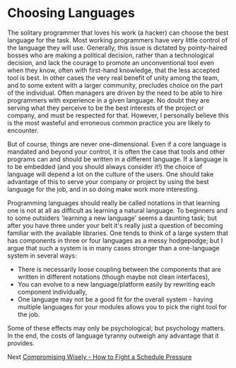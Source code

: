 # Choosing Languages

The solitary programmer that loves his work (a hacker) can choose the best language for the task. Most working programmers have very little control of the language they will use. Generally, this issue is dictated by pointy-haired bosses who are making a political decision, rather than a technological decision, and lack the courage to promote an unconventional tool even when they know, often with first-hand knowledge, that the less accepted tool is best. In other cases the very real benefit of unity among the team, and to some extent with a larger community, precludes choice on the part of the individual. Often managers are driven by the need to be able to hire programmers with experience in a given language. No doubt they are serving what they perceive to be the best interests of the project or company, and must be respected for that. However, I personally believe this is the most wasteful and erroneous common practice you are likely to encounter.

But of course, things are never one-dimensional. Even if a core language is mandated and beyond your control, it is often the case that tools and other programs can and should be written in a different language. If a language is to be embedded (and you should always consider it!) the choice of language will depend a lot on the culture of the users. One should take advantage of this to serve your company or project by using the best language for the job, and in so doing make work more interesting.

Programming languages should really be called notations in that learning one is not at all as difficult as learning a natural language. To beginners and to some outsiders 'learning a new language' seems a daunting task; but after you have three under your belt it's really just a question of becoming familiar with the available libraries. One tends to think of a large system that has components in three or four languages as a messy hodgepodge; but I argue that such a system is in many cases stronger than a one-language system in several ways:

- There is necessarily loose coupling between the components that are written in different notations (though maybe not clean interfaces),
- You can evolve to a new language/platform easily by rewriting each component individually,
- One language may not be a good fit for the overall system - having multiple languages for your modules allows you to pick the right tool for the job.

Some of these effects may only be psychological; but psychology matters. In the end, the costs of language tyranny outweigh any advantage that it provides.

Next [Compromising Wisely - How to Fight a Schedule Pressure](../Compromising-Wisely/01-How-to-Fight-Schedule-Pressure.md)
